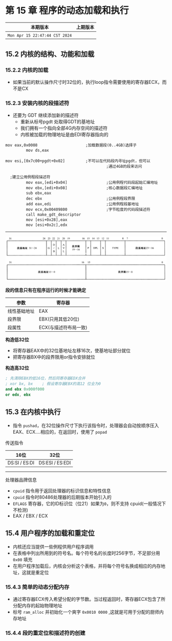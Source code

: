 # 第 15 章 程序的动态加载和执行

|本期版本|上期版本
|:---:|:---:|
`Mon Apr 15 22:47:44 CST 2024` |

## 15.2 内核的结构、功能和加载

### 15.2.2 内核的加载

* 如果当前的默认操作尺寸时32位的，执行loop指令需要使用的寄存器ECX，而不是CX

### 15.2.3 安装内核的段描述符

* 还要为 GDT 继续添加新的描述符
	* 重新从标号pgdt 处取得GDT的基地址
	* 我们拥有一个指向全部4G内存空间的描述符
	* 内核被加载的物理地址是由EDI寄存器指向的

```
mov eax,0x0008                     ;加载数据段(0..4GB)选择子
         mov ds,eax

mov esi,[0x7c00+pgdt+0x02]         ;不可以在代码段内寻址pgdt，但可以
                                            ;通过4GB的段来访问

  ;建立公用例程段描述符
         mov eax,[edi+0x04]                 ;公用例程代码段起始汇编地址
         mov ebx,[edi+0x08]                 ;核心数据段汇编地址
         sub ebx,eax
         dec ebx                            ;公用例程段界限 
         add eax,edi                        ;公用例程段基地址
         mov ecx,0x00409800                 ;字节粒度的代码段描述符
         call make_gdt_descriptor
         mov [esi+0x28],eax
         mov [esi+0x2c],edx
```

---

<img src="./01.png" />

**段的信息只有在程序运行的时候才能确定**

参数|寄存器
---|---
 线性基础地址 | EAX
 段界限 | EBX(只用其低20位)
 段属性|ECX(与描述符布局一致)
 
**构造低32位**
 
 * 将寄存器EAX中的32位基地址左移16次，使基地址部分就位
 * 把寄存器BX中的段界限用or指令安排就位

**构造高32位**

```s
; 先清除EBX的低16位，然后同寄存器EDX合并
; xor bx, bx	; 假设寄存器EBX的高12 位全为0
and ebx 0x000f000
or edx, ebx
```

## 15.3 在内核中执行

* 指令 `pushad`，在32位操作尺寸下执行该指令时，处理器会自动按顺序压入 EAX、ECX....相应的，在返回时，使用了 `popad`

传送指令

16位|32位
---|---
DS:SI / ES:DI | DS:ESI / ES:EDI

---
处理器品牌信息

* `cpuid` 指令用于返回处理器的标识信息和特性信息
* `cpuid` 指令时80486处理器的后期版本开始引入的
* `EFLAGS` 寄存器，它的ID标识位（位21）如果为`0`，则不支持 cpuid(一般情况下不检测)
* EAX / EBX / ECX


## 15.4 用户程序的加载和重定位

* 内核还应当提供一些例程供用户程序调用
* 在表格中列出所用到的符号名。每个符号名的长度时256字节，不足部分用 `0x00` 填充
* 在用户程序加载后，内核会分析这个表格，并将每个符号名换成相应的内存地址，这就是重定位


### 15.4.3 简单的动态分配内存


* 通过寄存器ECX传入希望分配的字节数。当过程返回时，寄存器ECX包含了所分配内存的起始物理地址
* 标号 `ram_alloc` 并初始化一个爽字 `0x0010 0000` ,这就是可用于分配的厨师内存地址

### 15.4.4 段的重定位和描述符的创建
 

